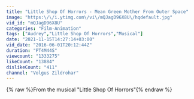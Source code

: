 ```yaml
---
title: "Little Shop Of Horrors - Mean Green Mother From Outer Space"
image: "https:\/\/i.ytimg.com\/vi\/mQJagD96X8U\/hqdefault.jpg"
vid_id: "mQJagD96X8U"
categories: "Film-Animation"
tags: ["Audrey","Little Shop Of Horrors","Musical"]
date: "2021-11-15T14:27:14+03:00"
vid_date: "2016-06-01T20:12:44Z"
duration: "PT4M44S"
viewcount: "1333275"
likeCount: "13884"
dislikeCount: "411"
channel: "Volgus Zildrohar"
---
```

{% raw %}From the musical &quot;Little Shop Of Horrors&quot;{% endraw %}
